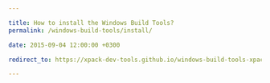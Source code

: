 ```yaml
---

title: How to install the Windows Build Tools?
permalink: /windows-build-tools/install/

date: 2015-09-04 12:00:00 +0300

redirect_to: https://xpack-dev-tools.github.io/windows-build-tools-xpack/docs/install/

---
```

